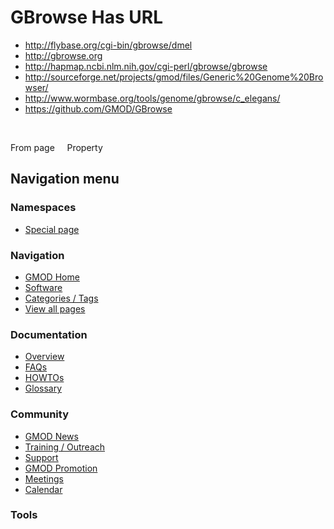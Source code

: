 



<span id="top"></span>




# <span dir="auto">GBrowse Has URL</span>






  

- <a href="http://flybase.org/cgi-bin/gbrowse/dmel" class="external"
  rel="nofollow">http://flybase.org/cgi-bin/gbrowse/dmel</a>
- <a href="http://gbrowse.org" class="external"
  rel="nofollow">http://gbrowse.org</a>
- <a href="http://hapmap.ncbi.nlm.nih.gov/cgi-perl/gbrowse/gbrowse"
  class="external"
  rel="nofollow">http://hapmap.ncbi.nlm.nih.gov/cgi-perl/gbrowse/gbrowse</a>
- <a
  href="http://sourceforge.net/projects/gmod/files/Generic%20Genome%20Browser/"
  class="external"
  rel="nofollow">http://sourceforge.net/projects/gmod/files/Generic%20Genome%20Browser/</a>
- <a href="http://www.wormbase.org/tools/genome/gbrowse/c_elegans/"
  class="external"
  rel="nofollow">http://www.wormbase.org/tools/genome/gbrowse/c_elegans/</a>
- <a href="https://github.com/GMOD/GBrowse" class="external"
  rel="nofollow">https://github.com/GMOD/GBrowse</a>

 

From page     Property








## Navigation menu



### Namespaces

- <span id="ca-nstab-special">[Special
  page](/wiki/Special%253APageProperty/GBrowse%253A%253AHas_URL "This is a special page, you cannot edit the page itself")</span>






### Navigation



- <span id="n-GMOD-Home">[GMOD Home](/wiki/Main_Page)</span>
- <span id="n-Software">[Software](/wiki/GMOD_Components)</span>
- <span id="n-Categories-.2F-Tags">[Categories /
  Tags](/wiki/Categories)</span>
- <span id="n-View-all-pages">[View all
  pages](/wiki/Special:AllPages)</span>




### Documentation



- <span id="n-Overview">[Overview](/wiki/Overview)</span>
- <span id="n-FAQs">[FAQs](/wiki/Category%253AFAQ)</span>
- <span id="n-HOWTOs">[HOWTOs](/wiki/Category%253AHOWTO)</span>
- <span id="n-Glossary">[Glossary](/wiki/Glossary)</span>




### Community



- <span id="n-GMOD-News">[GMOD News](/wiki/GMOD_News)</span>
- <span id="n-Training-.2F-Outreach">[Training /
  Outreach](/wiki/Training_and_Outreach)</span>
- <span id="n-Support">[Support](/wiki/Support)</span>
- <span id="n-GMOD-Promotion">[GMOD
  Promotion](/wiki/GMOD_Promotion)</span>
- <span id="n-Meetings">[Meetings](/wiki/Meetings)</span>
- <span id="n-Calendar">[Calendar](/wiki/Calendar)</span>




### Tools












<!-- -->




